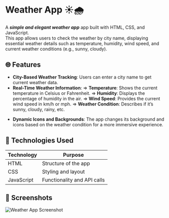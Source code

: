# Weather App ☀️🌧️
A ***simple and elegant weather app***  app built with HTML, CSS, and JavaScript.  
This app allows users to check the weather by city name, displaying essential weather details such as temperature, humidity, wind speed, and current weather conditions (e.g., sunny, cloudy).

## 🌐 Features
- **City-Based Weather Tracking**: Users can enter a city name to get current weather data.
- **Real-Time Weather Information**:
 ⇒ **Temperature**: Shows the current temperature in Celsius or Fahrenheit.
 ⇒ **Humidity**: Displays the percentage of humidity in the air.
 ⇒ **Wind Speed**: Provides the current wind speed in km/h or mph.
 ⇒ **Weather Condition**: Describes if it’s sunny, cloudy, rainy, etc.
+ **Dynamic Icons and Backgrounds**: The app changes its background and icons based on the weather condition for a more immersive experience.

## 🔧 Technologies Used
| Technology | Purpose                   |
|------------|---------------------------|
| HTML       | Structure of the app      |
| CSS        | Styling and layout        |
| JavaScript | Functionality and API calls |

## 📸 Screenshots
![Weather App Screenshot](screenshot.png)
